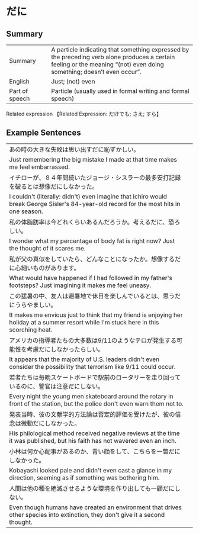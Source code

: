 # だに

## Summary

<table><tr>   <td>Summary<td>   <td>A particle indicating that something expressed by the preceding verb alone produces a certain feeling or the meaning “(not) even doing something; doesn’t even occur”.</td><tr><tr>   <td>English<td>   <td>Just; (not) even</td><tr><tr>   <td>Part of speech<td>   <td>Particle (usually used in formal writing and formal speech)</td><tr></table><tr>   <td>Related expression<td>   <td>【Related Expression: だけでも; さえ; すら】</td><tr></table></table>

## Example Sentences

<table><tr><td>あの時の大きな失敗は思い出すだに恥ずかしい。<td><tr><tr><td>Just remembering the big mistake I made at that time makes me feel embarrassed.<td><tr><tr><td>イチローが、８４年間続いたジョージ・シスラーの最多安打記録を破るとは想像だにしなかった。<td><tr><tr><td>I couldn't (literally: didn't) even imagine that Ichiro would break George Sisler's 84-year-old record for the most hits in one season.<td><tr><tr><td>私の体脂肪率は今どれくらいあるんだろうか。考えるだに、恐ろしい。<td><tr><tr><td>I wonder what my percentage of body fat is right now? Just the thought of it scares me.<td><tr><tr><td>私が父の真似をしていたら、どんなことになったか。想像するだに心細いものがあります。<td><tr><tr><td>What would have happened if I had followed in my father's footsteps? Just imagining it makes me feel uneasy.<td><tr><tr><td>この猛暑の中、友人は避暑地で休日を楽しんでいるとは、思うだにうらやましい。<td><tr><tr><td>It makes me envious just to think that my friend is enjoying her holiday at a summer resort while I'm stuck here in this scorching heat.<td><tr><tr><td>アメリカの指導者たちの大多数は9/11のようなテロが発生する可能性を考慮だにしなかったらしい。<td><tr><tr><td>It appears that the majority of U.S. leaders didn't even consider the possibility that terrorism like 9/11 could occur.<td><tr><tr><td>若者たちは毎晩スケートボードで駅前のロータリーを走り回っているのに、警官は注意だにしない。<td><tr><tr><td>Every night the young men skateboard around the rotary in front of the station, but the police don't even warn them not to.<td><tr><tr><td>発表当時、彼の文献学的方法論は否定的評価を受けたが、彼の信念は微動だにしなかった。<td><tr><tr><td>His philological method received negative reviews at the time it was published, but his faith has not wavered even an inch.<td><tr><tr><td>小林は何か心配事があるのか、青い顔をして、こちらを一瞥だにしなかった。<td><tr><tr><td>Kobayashi looked pale and didn't even cast a glance in my direction, seeming as if something was bothering him.<td><tr><tr><td>人間は他の種を絶滅させるような環境を作り出しても一顧だにしない。<td><tr><tr><td>Even though humans have created an environment that drives other species into extinction, they don't give it a second thought.<td><tr></table>

